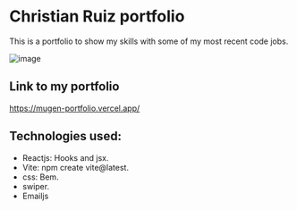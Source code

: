 # Christian Ruiz portfolio 

This is a portfolio to show my skills with some of my most recent code jobs.

![image](https://user-images.githubusercontent.com/79488966/219869385-4768c1aa-359c-47af-ad8c-1dd23b1d53d9.png)

## Link to my portfolio
https://mugen-portfolio.vercel.app/

## Technologies used:
- Reactjs: Hooks and jsx.
- Vite: npm create vite@latest.
- css: Bem.
- swiper.
- Emailjs
